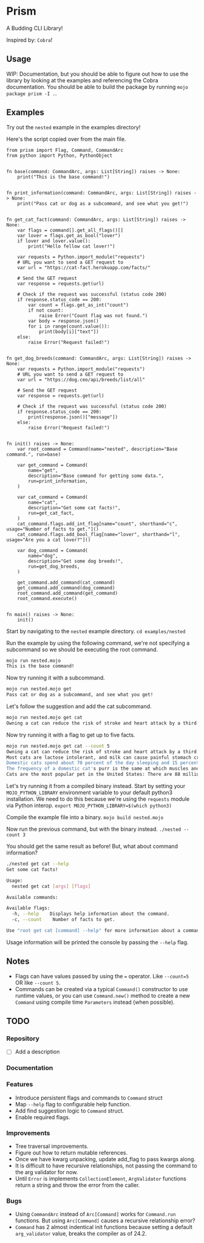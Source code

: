 # Prism

A Budding CLI Library!

Inspired by: `Cobra`!

## Usage

WIP: Documentation, but you should be able to figure out how to use the library by looking at the examples and referencing the Cobra documentation. You should be able to build the package by running `mojo package prism -I .`.

## Examples

Try out the `nested` example in the examples directory!

Here's the script copied over from the main file.

```mojo
from prism import Flag, Command, CommandArc
from python import Python, PythonObject


fn base(command: CommandArc, args: List[String]) raises -> None:
    print("This is the base command!")


fn print_information(command: CommandArc, args: List[String]) raises -> None:
    print("Pass cat or dog as a subcommand, and see what you get!")


fn get_cat_fact(command: CommandArc, args: List[String]) raises -> None:
    var flags = command[].get_all_flags()[]
    var lover = flags.get_as_bool("lover")
    if lover and lover.value():
        print("Hello fellow cat lover!")

    var requests = Python.import_module("requests")
    # URL you want to send a GET request to
    var url = "https://cat-fact.herokuapp.com/facts/"

    # Send the GET request
    var response = requests.get(url)

    # Check if the request was successful (status code 200)
    if response.status_code == 200:
        var count = flags.get_as_int("count")
        if not count:
            raise Error("Count flag was not found.")
        var body = response.json()
        for i in range(count.value()):
            print(body[i]["text"])
    else:
        raise Error("Request failed!")


fn get_dog_breeds(command: CommandArc, args: List[String]) raises -> None:
    var requests = Python.import_module("requests")
    # URL you want to send a GET request to
    var url = "https://dog.ceo/api/breeds/list/all"

    # Send the GET request
    var response = requests.get(url)

    # Check if the request was successful (status code 200)
    if response.status_code == 200:
        print(response.json()["message"])
    else:
        raise Error("Request failed!")


fn init() raises -> None:
    var root_command = Command(name="nested", description="Base command.", run=base)

    var get_command = Command(
        name="get",
        description="Base command for getting some data.",
        run=print_information,
    )

    var cat_command = Command(
        name="cat",
        description="Get some cat facts!",
        run=get_cat_fact,
    )
    cat_command.flags.add_int_flag[name="count", shorthand="c", usage="Number of facts to get."]()
    cat_command.flags.add_bool_flag[name="lover", shorthand="l", usage="Are you a cat lover?"]()

    var dog_command = Command(
        name="dog",
        description="Get some dog breeds!",
        run=get_dog_breeds,
    )

    get_command.add_command(cat_command)
    get_command.add_command(dog_command)
    root_command.add_command(get_command)
    root_command.execute()


fn main() raises -> None:
    init()
```

Start by navigating to the `nested` example directory.
`cd examples/nested`

Run the example by using the following command, we're not specifying a subcommand so we should be executing the root command.

```bash
mojo run nested.mojo
This is the base command!
```

Now try running it with a subcommand.

```bash
mojo run nested.mojo get
Pass cat or dog as a subcommand, and see what you get!
```

Let's follow the suggestion and add the cat subcommand.

```bash
mojo run nested.mojo get cat
Owning a cat can reduce the risk of stroke and heart attack by a third.
```

Now try running it with a flag to get up to five facts.

```bash
mojo run nested.mojo get cat --count 5
Owning a cat can reduce the risk of stroke and heart attack by a third.
Most cats are lactose intolerant, and milk can cause painful stomach cramps and diarrhea. It's best to forego the milk and just give your cat the standard: clean, cool drinking water.
Domestic cats spend about 70 percent of the day sleeping and 15 percent of the day grooming.
The frequency of a domestic cat's purr is the same at which muscles and bones repair themselves.
Cats are the most popular pet in the United States: There are 88 million pet cats and 74 million dogs.
```

Let's try running it from a compiled binary instead. Start by setting your `MOJO_PYTHON_LIBRARY` environment variable to your default python3 installation. We need to do this because we're using the `requests` module via Python interop.
`export MOJO_PYTHON_LIBRARY=$(which python3)`

Compile the example file into a binary.
`mojo build nested.mojo`

Now run the previous command, but with the binary instead.
`./nested --count 3`

You should get the same result as before! But, what about command information?

```bash
./nested get cat --help
Get some cat facts!

Usage:
  nested get cat [args] [flags]

Available commands:

Available flags:
  -h, --help    Displays help information about the command.
  -c, --count    Number of facts to get.

Use "root get cat [command] --help" for more information about a command.
```

Usage information will be printed the console by passing the `--help` flag.

## Notes

- Flags can have values passed by using the `=` operator. Like `--count=5` OR like `--count 5`.
- Commands can be created via a typical `Command()` constructor to use runtime values, or you can use `Command.new()` method to create a new `Command` using compile time `Parameters` instead (when possible).

## TODO

### Repository

- [ ] Add a description

### Documentation

### Features

- Introduce persistent flags and commands to `Command` struct
- Map `--help` flag to configurable help function.
- Add find suggestion logic to `Command` struct.
- Enable required flags.

### Improvements

- Tree traversal improvements.
- Figure out how to return mutable references.
- Once we have kwarg unpacking, update add_flag to pass kwargs along.
- It is difficult to have recursive relationships, not passing the command to the arg validator for now.
- Until `Error` is implements `CollectionElement`, `ArgValidator` functions return a string and throw the error from the caller.

### Bugs

- Using `CommandArc` instead of `Arc[Command]` works for `Command.run` functions. But using `Arc[Command]` causes a recursive relationship error?
- `Command` has 2 almost indentical init functions because setting a default `arg_validator` value, breaks the compiler as of 24.2.
